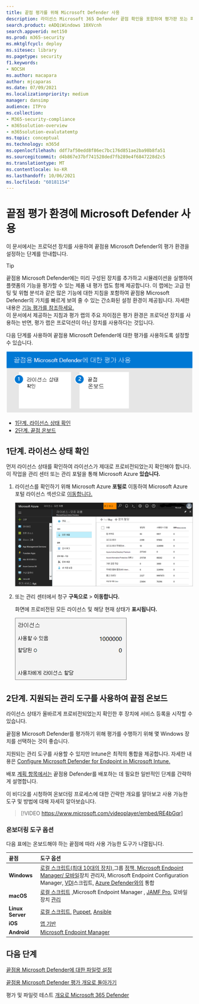 ```yaml
---
title: 끝점 평가를 위해 Microsoft Defender 사용
description: 라이선스 Microsoft 365 Defender 끝점 확인을 포함하여 평가판 또는 파일럿 환경 사용
search.product: eADQiWindows 10XVcnh
search.appverid: met150
ms.prod: m365-security
ms.mktglfcycl: deploy
ms.sitesec: library
ms.pagetype: security
f1.keywords:
- NOCSH
ms.author: macapara
author: mjcaparas
ms.date: 07/09/2021
ms.localizationpriority: medium
manager: dansimp
audience: ITPro
ms.collection:
- M365-security-compliance
- m365solution-overview
- m365solution-evalutatemtp
ms.topic: conceptual
ms.technology: m365d
ms.openlocfilehash: ddf7af50edd8f86ec7bc176d851ae2ba98b8fa51
ms.sourcegitcommit: d4b867e37bf741528ded7fb289e4f6847228d2c5
ms.translationtype: MT
ms.contentlocale: ko-KR
ms.lasthandoff: 10/06/2021
ms.locfileid: "60181154"
---
```

# <a name="enable-microsoft-defender-for-endpoint-evaluation-environment"></a>끝점 평가 환경에 Microsoft Defender 사용


이 문서에서는 프로덕션 장치를 사용하여 끝점용 Microsoft Defender의 평가 환경을 설정하는 단계를 안내합니다. 


> [!TIP]
> 끝점용 Microsoft Defender에는 미리 구성된 장치를 추가하고 시뮬레이션을 실행하여 플랫폼의 기능을 평가할 수 있는 제품 내 평가 랩도 함께 제공합니다. 이 랩에는 고급 헌팅 및 위협 분석과 같은 많은 기능에 대한 지침을 포함하여 끝점용 Microsoft Defender의 가치를 빠르게 보여 줄 수 있는 간소화된 설정 환경이 제공됩니다. 자세한 내용은 [기능 평가를 참조하세요.](../defender-endpoint/evaluation-lab.md) <br> 이 문서에서 제공하는 지침과 평가 랩의 주요 차이점은 평가 환경은 프로덕션 장치를 사용하는 반면, 평가 랩은 프로덕션이 아닌 장치를 사용하다는 것입니다. 

다음 단계를 사용하여 끝점용 Microsoft Defender에 대한 평가를 사용하도록 설정할 수 있습니다.

![Microsoft Defender 평가 환경에서 끝점에 대해 Microsoft Defender를 사용하도록 설정하는 단계입니다.](../../media/defender/m365-defender-endpoint-eval-enable-steps.png)

- [1단계. 라이선스 상태 확인](#step-1-check-license-state)
- [2단계. 끝점 온보드](#step-2-onboard-endpoints-using-any-of-the-supported-management-tools)


## <a name="step-1-check-license-state"></a>1단계. 라이선스 상태 확인

먼저 라이선스 상태를 확인하여 라이선스가 제대로 프로비전되었는지 확인해야 합니다. 이 작업을 관리 센터 또는 관리 포털을 통해 Microsoft Azure **있습니다.**


1. 라이선스를 확인하기 위해 Microsoft Azure **포털로** 이동하여 Microsoft Azure 포털 라이선스 섹션으로 [이동합니다.](https://portal.azure.com/#blade/Microsoft_AAD_IAM/LicensesMenuBlade/Products)

   ![Azure 라이선스 페이지의 이미지입니다.](../../media/defender/atp-licensing-azure-portal.png)

1. 또는 관리 센터에서 청구 **구독으로**  >  **이동합니다.**

    화면에 프로비전된 모든 라이선스 및 해당 현재 상태가 **표시됩니다.**

    ![청구 라이선스의 이미지입니다.](../../media/defender/atp-billing-subscriptions.png)

## <a name="step-2-onboard-endpoints-using-any-of-the-supported-management-tools"></a>2단계. 지원되는 관리 도구를 사용하여 끝점 온보드

라이선스 상태가 올바르게 프로비전되었는지 확인한 후 장치에 서비스 등록을 시작할 수 있습니다. 

끝점용 Microsoft Defender를 평가하기 위해 평가를 수행하기 위해 몇 Windows 장치를 선택하는 것이 좋습니다.

지원되는 관리 도구를 사용할 수 있지만 Intune은 최적의 통합을 제공합니다. 자세한 내용은 [Configure Microsoft Defender for Endpoint in Microsoft Intune.](/mem/intune/protect/advanced-threat-protection-configure#enable-microsoft-defender-for-endpoint-in-intune)

배포 [계획 항목에서는](../defender-endpoint/deployment-strategy.md) 끝점용 Defender를 배포하는 데 필요한 일반적인 단계를 간략하게 설명합니다.  

이 비디오를 시청하여 온보더링 프로세스에 대한 간략한 개요를 알아보고 사용 가능한 도구 및 방법에 대해 자세히 알아보습니다.

> [!VIDEO https://www.microsoft.com/videoplayer/embed/RE4bGqr]

### <a name="onboarding-tool-options"></a>온보더링 도구 옵션

다음 표에는 온보드해야 하는 끝점에 따라 사용 가능한 도구가 나열됩니다.

끝점 | 도구 옵션
:---|:---
**Windows** | [로컬 스크립트(최대 10대의 장치),](../defender-endpoint/configure-endpoints-script.md)그룹 [정책, Microsoft Endpoint Manager/ 모바일](../defender-endpoint/configure-endpoints-mdm.md)장치 관리자, Microsoft Endpoint Configuration Manager, [VDI](../defender-endpoint/configure-endpoints-vdi.md)스크립트, [Azure Defender와의](../defender-endpoint/configure-server-endpoints.md#integration-with-azure-defender) 통합 [](../defender-endpoint/configure-endpoints-gp.md) [](../defender-endpoint/configure-endpoints-sccm.md)
**macOS** | [로컬 스크립트](../defender-endpoint/mac-install-manually.md) [,](../defender-endpoint/mac-install-with-intune.md)Microsoft Endpoint Manager , [JAMF Pro](../defender-endpoint/mac-install-with-jamf.md), 모바일 장치 [관리](../defender-endpoint/mac-install-with-other-mdm.md)
**Linux Server** | [로컬 스크립트,](../defender-endpoint/linux-install-manually.md)  [Puppet](../defender-endpoint/linux-install-with-puppet.md),  [Ansible](../defender-endpoint/linux-install-with-ansible.md)
**iOS** | [앱 기반](../defender-endpoint/ios-install.md)
**Android** | [Microsoft Endpoint Manager ](../defender-endpoint/android-intune.md)



## <a name="next-step"></a>다음 단계
[끝점용 Microsoft Defender에 대한 파일럿 설정](eval-defender-endpoint-pilot.md)
 
[끝점용 Microsoft Defender 평가 개요로 돌아가기](eval-defender-endpoint-overview.md)

평가 및 파일럿 테스트 [개요로 Microsoft 365 Defender](eval-overview.md)
